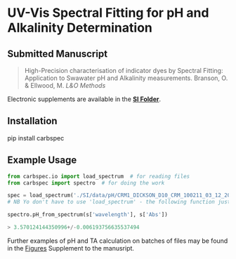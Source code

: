 # UV-Vis Spectral Fitting for pH and Alkalinity Determination

## Submitted Manuscript
> High-Precision characterisation of indicator dyes by Spectral Fitting: Application to Swawater pH and Alkalinity measurements. Branson, O. & Ellwood, M. *L&O Methods* 

Electronic supplements are available in the [**SI Folder**](SI/).

## Installation

pip install  carbspec

## Example Usage

```python
from carbspec.io import load_spectrum  # for reading files
from carbspec import spectro  # for doing the work

spec = load_spectrum('./SI/data/pH/CRM1_DICKSON_D10_CRM_100211_03_12_2019.dat')  # this data file is in the 'SI' folder of the reposiitory.
# NB Yo don't have to use 'load_spectrum' - the following function just requires two arrays containing wavelength and absorption.

spectro.pH_from_spectrum(s['wavelength'], s['Abs'])

> 3.570124144350996+/-0.006193756635537494
```

Further examples of pH and TA calculation on batches of files may be found in the [Figures](https://nbviewer.jupyter.org/github/oscarbranson/carbspec/blob/master/SI/Figures.ipynb) Supplement to the manusript.
